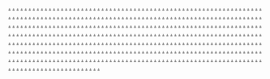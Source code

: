 <a href="https://bitgurumarketingse.weebly.com/">.</a>
<a href="https://advertisingscanmarketingse.weebly.com/">.</a>
<a href="https://labsplusmarketingse.weebly.com/">.</a>
<a href="https://viralcompanymarketingse.weebly.com/">.</a>
<a href="https://audiencescopemarketingse.weebly.com/">.</a>
<a href="https://minotaurmarketas.weebly.com/">.</a>
<a href="https://markethousemarketingze.weebly.com/">.</a>
<a href="https://revenuestartmarketingze.weebly.com/">.</a>
<a href="https://droidconceptmarketingze.weebly.com/">.</a>
<a href="https://optimizemodemarketingze.weebly.com/">.</a>
<a href="https://zenwaresmarketingzae.weebly.com/">.</a>
<a href="https://marketingjass.weebly.com/">.</a>
<a href="https://codefactorymarketingz.weebly.com/">.</a>
<a href="https://microfocusmarketingz.weebly.com/">.</a>
<a href="https://labspalacemarketingz.weebly.com/">.</a>
<a href="https://bottomlinecentermarketingz.weebly.com/">.</a>
<a href="https://adsvaluemarketingz.weebly.com/">.</a>
<a href="https://roboticscorpmarketingz.weebly.com/">.</a>
<a href="https://dowaresmarketingz.weebly.com/">.</a>
<a href="https://solidpixelmarketingz.weebly.com/">.</a>
<a href="https://digitalflowmarketingz.weebly.com/">.</a>
<a href="https://worksgraphmarketingz.weebly.com/">.</a>
<a href="https://skymarkeas.weebly.com/">.</a>
<a href="https://marketinghubmarketing.weebly.com/">.</a>
<a href="https://virtualdeckmarketing.weebly.com/">.</a>
<a href="https://technologiesviewmarketing.weebly.com/">.</a>
<a href="https://boxesprimemarketing.weebly.com/">.</a>
<a href="https://audiencevibemarketing.weebly.com/">.</a>
<a href="https://wizeablemarketingse.weebly.com/">.</a>
<a href="https://bitpushmarketingas.weebly.com/">.</a>
<a href="https://coboxesmarketingss.weebly.com/">.</a>
<a href="https://chipitemsmarketingsse.weebly.com/">.</a>
<a href="https://solidpixelmarketingse.weebly.com/">.</a>
<a href="https://digitalflowmarketingse.weebly.com/">.</a>
<a href="https://upsearchmarketingse.weebly.com/">.</a>
<a href="https://boostgrammarketingse.weebly.com/">.</a>
<a href="https://clearadmarketingse.weebly.com/">.</a>
<a href="https://virtuallabmarketingse.weebly.com/">.</a>
<a href="https://satellitemarketas.weebly.com/">.</a>
<a href="https://pixelglowmarketingze.weebly.com/">.</a>
<a href="https://pixelnessmarketingze.weebly.com/">.</a>
<a href="https://nibbleclickmarketingze.weebly.com/">.</a>
<a href="https://labsgrammarketingze.weebly.com/">.</a>
<a href="https://targetlermarketingze.weebly.com/">.</a>
<a href="https://speechmarketas.weebly.com/">.</a>
<a href="https://netcompanymarketingz.weebly.com/">.</a>
<a href="https://cyberhillmarketingz.weebly.com/">.</a>
<a href="https://dataworksmarketingz.weebly.com/">.</a>
<a href="https://promoteoptionmarketingz.weebly.com/">.</a>
<a href="https://gearvaluemarketingz.weebly.com/">.</a>
<a href="https://metab2bmarketingz.weebly.com/">.</a>
<a href="https://meshbaymarketingz.weebly.com/">.</a>
<a href="https://bitsstripemarketingz.weebly.com/">.</a>
<a href="https://campaignvibemarketingz.weebly.com/">.</a>
<a href="https://virtualcrewmarketingzs.weebly.com/">.</a>
<a href="https://gloriousdigias.weebly.com/">.</a>
<a href="https://audiencetagsmarketing.weebly.com/">.</a>
<a href="https://gob2bmarketing.weebly.com/">.</a>
<a href="https://retailpropertiesmarketing.weebly.com/">.</a>
<a href="https://brandinglightmarketing.weebly.com/">.</a>
<a href="https://affiliateleadermarketing.weebly.com/">.</a>
<a href="https://campaigntrademarketingse.weebly.com/">.</a>
<a href="https://promoteoptionmarketingse.weebly.com/">.</a>
<a href="https://cyberscopemarketingse.weebly.com/">.</a>
<a href="https://meshbaymarketingss.weebly.com/">.</a>
<a href="https://bitsstripemarketingse.weebly.com/">.</a>
<a href="https://enmeshmarketingse.weebly.com/">.</a>
<a href="https://virtualcrewmarketingse.weebly.com/">.</a>
<a href="https://campaigndropmarketingse.weebly.com/">.</a>
<a href="https://enginestartmarketingse.weebly.com/">.</a>
<a href="https://targetvaluemarketingse.weebly.com/">.</a>
<a href="https://generatemarketas.weebly.com/">.</a>
<a href="https://interactivepostmarketingze.weebly.com/">.</a>
<a href="https://warezshiftmarketingze.weebly.com/">.</a>
<a href="https://marketalmarketingze.weebly.com/">.</a>
<a href="https://worksretailsmarketingze.weebly.com/">.</a>
<a href="https://bottomlinesensemarketingze.weebly.com/">.</a>
<a href="https://linearmarketias.weebly.com/">.</a>
<a href="https://softtagsmarketingz.weebly.com/">.</a>
<a href="https://digitalproductmarketingz.weebly.com/">.</a>
<a href="https://advertisingsyncmarketingz.weebly.com/">.</a>
<a href="https://wareswaymarketingz.weebly.com/">.</a>
<a href="https://droidviewmarketingz.weebly.com/">.</a>
<a href="https://analyticsdashmarketingz.weebly.com/">.</a>
<a href="https://bitslightmarketingz.weebly.com/">.</a>
<a href="https://viralgraphmarketingz.weebly.com/">.</a>
<a href="https://enmeshmarketingz.weebly.com/">.</a>
<a href="https://communicationsianmarketingz.weebly.com/">.</a>
<a href="https://truthmarketas.weebly.com/">.</a>
<a href="https://technowaymarketing.weebly.com/">.</a>
<a href="https://cryptpassmarketing.weebly.com/">.</a>
<a href="https://botpushmarketing.weebly.com/">.</a>
<a href="https://gearmakermarketing.weebly.com/">.</a>
<a href="https://metascalemarketing.weebly.com/">.</a>
<a href="https://bottomlinecentermarketingse.weebly.com/">.</a>
<a href="https://waresmakermarketingse.weebly.com/">.</a>
<a href="https://relationssparkmarketingse.weebly.com/">.</a>
<a href="https://comarketmarketingse.weebly.com/">.</a>
<a href="https://viralgraphmarketingse.weebly.com/">.</a>
<a href="https://campaignvibemarketingse.weebly.com/">.</a>
<a href="https://communicationsianmarketingse.weebly.com/">.</a>
<a href="https://chipviewmarketingse.weebly.com/">.</a>
<a href="https://microvergemarketingse.weebly.com/">.</a>
<a href="https://netmarkmarketingse.weebly.com/">.</a>
<a href="https://scopemarketiaza.weebly.com/">.</a>
<a href="https://discumarkengaz.weebly.com/">.</a>
<a href="https://marketingorysaz.weebly.com/">.</a>
<a href="https://marketingverseaz.weebly.com/">.</a>
<a href="https://machmarketingaz.weebly.com/">.</a>
<a href="https://acquiremarketingaz.weebly.com/">.</a>
<a href="https://elysiumdigitalsaz.weebly.com/">.</a>
<a href="https://relianceadvertisingaz.weebly.com/">.</a>
<a href="https://marketingtasticsaz.weebly.com/">.</a>
<a href="https://marketingprismsaz.weebly.com/">.</a>
<a href="https://momentummarketingaz.weebly.com/">.</a>
<a href="https://propelmarketingaz.weebly.com/">.</a>
<a href="https://metricsmarketingaz.weebly.com/">.</a>
<a href="https://profeionaldigitalsaz.weebly.com/">.</a>
<a href="https://allocatemarketingaz.weebly.com/">.</a>
<a href="https://portmarketingaz.weebly.com/">.</a>
<a href="https://lighthousemaetingaz.weebly.com/">.</a>
<a href="https://magneticdigitalazs.weebly.com/">.</a>
<a href="https://compactmarketingaz.weebly.com/">.</a>
<a href="https://omegamaetingaz.weebly.com/">.</a>
<a href="https://marketingopolaz.weebly.com/">.</a>
<a href="https://headwaymarketingaz.weebly.com/">.</a>
<a href="https://appetitedigitalaz.weebly.com/">.</a>
<a href="https://loopadvertisingaz.weebly.com/">.</a>
<a href="https://watchtowerdigitalsaz.weebly.com/">.</a>
<a href="https://netlermarketing.weebly.com/">.</a>
<a href="https://codelightmarketing.weebly.com/">.</a>
<a href="https://analyticspostmarketing.weebly.com/">.</a>
<a href="https://waresfactorymarketing.weebly.com/">.</a>
<a href="https://dvertisingmakermarketing.weebly.com/">.</a>
<a href="https://advertisingicamarketingse.weebly.com/">.</a>
<a href="https://advertisemodemarketingse.weebly.com/">.</a>
<a href="https://metab2bmarketingss.weebly.com/">.</a>
<a href="https://dowaresmarketingse.weebly.com/">.</a>
<a href="https://roboticsgroupmarketingse.weebly.com/">.</a>
<a href="https://boxeswaymarketingse.weebly.com/">.</a>
<a href="https://waresglowmarketingse.weebly.com/">.</a>
<a href="https://vectordesignmarketingse.weebly.com/">.</a>
<a href="https://workscorpmarketingse.weebly.com/">.</a>
<a href="https://technosensemarketingse.weebly.com/">.</a>
<a href="https://cloudmarketingaz.weebly.com/">.</a>
<a href="https://vitaldigitalaz.weebly.com/">.</a>
<a href="https://simplifymarketingaz.weebly.com/">.</a>
<a href="https://fusionmarketingaz.weebly.com/">.</a>
<a href="https://veritasmarketingaz.weebly.com/">.</a>
<a href="https://forcemarketingaz.weebly.com/">.</a>
<a href="https://slashdigitalsaz.weebly.com/">.</a>
<a href="https://rankadvertisingaz.weebly.com/">.</a>
<a href="https://leveragemarketingaz.weebly.com/">.</a>
<a href="https://arclightrketingaz.weebly.com/">.</a>
<a href="https://pursuemarketingaz.weebly.com/">.</a>
<a href="https://nixonmarketingaz.weebly.com/">.</a>
<a href="https://consumersmarketingaz.weebly.com/">.</a>
<a href="https://gonzomarketingaz.weebly.com/">.</a>
<a href="https://syntheticmarketingaz.weebly.com/">.</a>
<a href="https://marketingopaz.weebly.com/">.</a>
<a href="https://marketingceaz.weebly.com/">.</a>
<a href="https://motivateadvertisingaz.weebly.com/">.</a>
<a href="https://digitalinfluenceaz.weebly.com/">.</a>
<a href="https://wizideasmarketing.weebly.com/">.</a>
<a href="https://wizisemarketing.weebly.com/">.</a>
<a href="https://boxescastmarketing.weebly.com/">.</a>
<a href="https://informaticsstoremarketing.weebly.com/">.</a>
<a href="https://worksstormmarketing.weebly.com/">.</a>
<a href="https://corporationadvertisingaz.weebly.com/">.</a>
<a href="https://prstudiomarketing.weebly.com/">.</a>
<a href="https://warezstudiomarketing.weebly.com/">.</a>
<a href="https://publicskillmarketing.weebly.com/">.</a>
<a href="https://expertsgoodsmarketing.weebly.com/">.</a>
<a href="https://virtualprimemarketing.weebly.com/">.</a>
<a href="https://strategyrisemarketingse.weebly.com/">.</a>
<a href="https://promotefitmarketingse.weebly.com/">.</a>
<a href="https://relationsleadermarketingse.weebly.com/">.</a>
<a href="https://campaignlightmarketingse.weebly.com/">.</a>
<a href="https://bottomlineretailsmarketingse.weebly.com/">.</a>
<a href="https://hyperboostmarketingse.weebly.com/">.</a>
<a href="https://brandingdeckmarketingse.weebly.com/">.</a>
<a href="https://nibblerisemarketingse.weebly.com/">.</a>
<a href="https://scalemodemarketingse.weebly.com/">.</a>
<a href="https://softoptionmarketingse.weebly.com/">.</a>
<a href="https://suiteonlineasa.weebly.com/">.</a>
<a href="https://cloudadvertisingaz.weebly.com/">.</a>
<a href="https://simplemarketingaz.weebly.com/">.</a>
<a href="https://keymarktingaz.weebly.com/">.</a>
<a href="https://marketingnetaz.weebly.com/">.</a>
<a href="https://cookiemarketingaz.weebly.com/">.</a>
<a href="https://insightadvertisingaz.weebly.com/">.</a>
<a href="https://joymarketinazg.weebly.com/">.</a>
<a href="https://discumarketingaz.weebly.com/">.</a>
<a href="https://connectionsmarketingaz.weebly.com/">.</a>
<a href="https://continuummarketingaz.weebly.com/">.</a>
<a href="https://expreionmarketingaz.weebly.com/">.</a>
<a href="https://marketingoramasazz.weebly.com/">.</a>
<a href="https://communemarketingaz.weebly.com/">.</a>
<a href="https://managedadvertisingaz.weebly.com/">.</a>
<a href="https://automatemarketingaz.weebly.com/">.</a>
<a href="https://callmarketingaz.weebly.com/">.</a>
<a href="https://elevateadvertisingaz.weebly.com/">.</a>
<a href="https://watchtowerdigitalsaz.weebly.com/">.</a>
<a href="https://netlermarketing.weebly.com/">.</a>
<a href="https://codelightmarketing.weebly.com/">.</a>
<a href="https://analyticspostmarketing.weebly.com/">.</a>
<a href="https://waresfactorymarketing.weebly.com/">.</a>
<a href="https://dvertisingmakermarketing.weebly.com/">.</a>
<a href="https://digitalinfluenceaz.weebly.com/">.</a>
<a href="https://wizideasmarketing.weebly.com/">.</a>
<a href="https://wizisemarketing.weebly.com/">.</a>
<a href="https://boxescastmarketing.weebly.com/">.</a>
<a href="https://informaticsstoremarketing.weebly.com/">.</a>
<a href="https://worksstormmarketing.weebly.com/">.</a>
<a href="https://adhillmarketingse.weebly.com/">.</a>
<a href="https://vectorspecialsmarketingse.weebly.com/">.</a>
<a href="https://analyticsdashmarketingse.weebly.com/">.</a>
<a href="https://bitslightmarketingss.weebly.com/">.</a>
<a href="https://scalelayermarketingse.weebly.com/">.</a>
<a href="https://scalecedmarketingse.weebly.com/">.</a>
<a href="https://worksscapemarketingse.weebly.com/">.</a>
<a href="https://netfitmarketingse.weebly.com/">.</a>
<a href="https://viralgurumarketingse.weebly.com/">.</a>
<a href="https://nanoscopemarketingse.weebly.com/">.</a>
<a href="https://axisdigitalsaz.weebly.com/">.</a>
<a href="https://allocatedigitalsaz.weebly.com/">.</a>
<a href="https://tecmarketingaz.weebly.com/">.</a>
<a href="https://hivemarketingaz.weebly.com/">.</a>
<a href="https://leadmarketingaz.weebly.com/">.</a>
<a href="https://nativemarketingza.weebly.com/">.</a>
<a href="https://stackadvertisingaz.weebly.com/">.</a>
<a href="https://knowdigitalsaz.weebly.com/">.</a>
<a href="https://vibedigitalsaz.weebly.com/">.</a>
<a href="https://targetmarketingaz.weebly.com/">.</a>
<a href="https://wisdomadvertisingaz.weebly.com/">.</a>
<a href="https://cohortadvertisingaz.weebly.com/">.</a>
<a href="https://raindigitalsaz.weebly.com/">.</a>
<a href="https://visionmarketingaz.weebly.com/">.</a>
<a href="https://pivotmarketingaz.weebly.com/">.</a>
<a href="https://talkmarketingaz.weebly.com/">.</a>
<a href="https://providermarketingaz.weebly.com/">.</a>
<a href="https://spotlightadvertisingaz.weebly.com/">.</a>
<a href="https://corporationadvertisingaz.weebly.com/">.</a>
<a href="https://prstudiomarketing.weebly.com/">.</a>
<a href="https://warezstudiomarketing.weebly.com/">.</a>
<a href="https://publicskillmarketing.weebly.com/">.</a>
<a href="https://expertsgoodsmarketing.weebly.com/">.</a>
<a href="https://virtualprimemarketing.weebly.com/">.</a>
<a href="https://limedigitalsaz.weebly.com/">.</a>
<a href="https://cryptnessmarketing.weebly.com/">.</a>
<a href="https://bitnowmarketing.weebly.com/">.</a>
<a href="https://publicfactorymarketing.weebly.com/">.</a>
<a href="https://botincmarketing.weebly.com/">.</a>
<a href="https://labsbaymarketing.weebly.com/">.</a>
<a href="https://truecommunicationsmarketingse.weebly.com/">.</a>
<a href="https://prconnectionmarketingse.weebly.com/">.</a>
<a href="https://roboticscorpmarketingse.weebly.com/">.</a>
<a href="https://warezhousemarketingse.weebly.com/">.</a>
<a href="https://interactivecompanymarketingse.weebly.com/">.</a>
<a href="https://marketsafermarketingse.weebly.com/">.</a>
<a href="https://semmodemarketingse.weebly.com/">.</a>
<a href="https://analyticsspotmarketingse.weebly.com/">.</a>
<a href="https://warezmodemarketingse.weebly.com/">.</a>
<a href="https://codecompanymarketingse.weebly.com/">.</a>
<a href="https://fortredigitalaz.weebly.com/">.</a>
<a href="https://thrivemarketingaz.weebly.com/">.</a>
<a href="https://marketingadosaz.weebly.com/">.</a>
<a href="https://personamarketingaz.weebly.com/">.</a>
<a href="https://modulemarketingaz.weebly.com/">.</a>
<a href="https://marginmarketingaz.weebly.com/">.</a>
<a href="https://changedigitalsaz.weebly.com/">.</a>
<a href="https://originadvertisingaz.weebly.com/">.</a>
<a href="https://tetedmarketingaz.weebly.com/">.</a>
<a href="https://checkmarketingaz.weebly.com/">.</a>
<a href="https://driveadvertisingaz.weebly.com/">.</a>
<a href="https://segmentadvertisingaz.weebly.com/">.</a>
<a href="https://contactmarketingaz.weebly.com/">.</a>
<a href="https://spiremarketingaz.weebly.com/">.</a>
<a href="https://crownmarketingaz.weebly.com/">.</a>
<a href="https://blueprintmarketinazg.weebly.com/">.</a>
<a href="https://compellingdigitalaz.weebly.com/">.</a>
<a href="https://bravoadvertisingaz.weebly.com/">.</a>
<a href="https://limedigitalsaz.weebly.com/">.</a>
<a href="https://cryptnessmarketing.weebly.com/">.</a>
<a href="https://bitnowmarketing.weebly.com/">.</a>
<a href="https://publicfactorymarketing.weebly.com/">.</a>
<a href="https://botincmarketing.weebly.com/">.</a>
<a href="https://labsbaymarketing.weebly.com/">.</a>
<a href="https://slashdigitalsaz.weebly.com/">.</a>
<a href="https://baymarketingz.weebly.com/">.</a>
<a href="https://brandingsnapmarketingz.weebly.com/">.</a>
<a href="https://marketcorpmarketingz.weebly.com/">.</a>
<a href="https://adhillmarketingz.weebly.com/">.</a>
<a href="https://vectorspecialsmarketingz.weebly.com/">.</a>
<a href="https://cryptsensemarketingz.weebly.com/">.</a>
<a href="https://boxfulmarketingz.weebly.com/">.</a>
<a href="https://scalelayermarketingz.weebly.com/">.</a>
<a href="https://scalecedmarketingz.weebly.com/">.</a>
<a href="https://worksscapemarketingz.weebly.com/">.</a>
<a href="https://insightadvertisingaz.weebly.com/">.</a>
<a href="https://communicationsmarketingz.weebly.com/">.</a>
<a href="https://technologiesfocusmarketingz.weebly.com/">.</a>
<a href="https://communicationsoffermarketingz.weebly.com/">.</a>
<a href="https://advertisingicamarketingz.weebly.com/">.</a>
<a href="https://advertisemodemarketingz.weebly.com/">.</a>
<a href="https://prspotmarketingz.weebly.com/">.</a>
<a href="https://relationscompanymarketingz.weebly.com/">.</a>
<a href="https://interactivecompanymarketingz.weebly.com/">.</a>
<a href="https://boxeswaymarketingz.weebly.com/">.</a>
<a href="https://technofuturemarketingz.weebly.com/">.</a>
<a href="https://stackadvertisingaz.weebly.com/">.</a>
<a href="https://campaignlinemarketingz.weebly.com/">.</a>
<a href="https://coreadmarketingz.weebly.com/">.</a>
<a href="https://viralbarnmarketingz.weebly.com/">.</a>
<a href="https://strategyrisemarketingz.weebly.com/">.</a>
<a href="https://promotefitmarketingz.weebly.com/">.</a>
<a href="https://enginegurumarketingz.weebly.com/">.</a>
<a href="https://marketingscapemarketingz.weebly.com/">.</a>
<a href="https://roboticsgroupmarketingz.weebly.com/">.</a>
<a href="https://hyperboostmarketingz.weebly.com/">.</a>
<a href="https://waresglowmarketingz.weebly.com/">.</a>
<a href="https://changedigitalsaz.weebly.com/">.</a>
<a href="https://netstoremarketingz.weebly.com/">.</a>
<a href="https://advertisingcompanymarketingz.weebly.com/">.</a>
<a href="https://nanoconnectionmarketingz.weebly.com/">.</a>
<a href="https://truecommunicationsmarketingz.weebly.com/">.</a>
<a href="https://prconnectionmarketingz.weebly.com/">.</a>
<a href="https://coboxesmarketingz.weebly.com/">.</a>
<a href="https://labsbandmarketingz.weebly.com/">.</a>
<a href="https://bottomlineretailsmarketingz.weebly.com/">.</a>
<a href="https://marketsafermarketingz.weebly.com/">.</a>
<a href="https://brandingdeckmarketingz.weebly.com/">.</a>
<a href="https://meshhousemarketing.weebly.com/">.</a>
<a href="https://botalmarketing.weebly.com/">.</a>
<a href="https://bottomlinenessmarketing.weebly.com/">.</a>
<a href="https://zenadsmarketingd.weebly.com/">.</a>
<a href="https://bytepropertiesmarketing.weebly.com/">.</a>
<a href="https://optimizefermarketing.weebly.com/">.</a>
<a href="https://optimizeworksmarketing.weebly.com/">.</a>
<a href="https://cyberledmarketing.weebly.com/">.</a>
<a href="https://growthshiftmarketing.weebly.com/">.</a>
<a href="https://botsafermarketingd.weebly.com/">.</a>
<a href="https://communicationsitemsmarketing.weebly.com/">.</a>
<a href="https://labspressmarketing.weebly.com/">.</a>
<a href="https://expertstrademarketing.weebly.com/">.</a>
<a href="https://cryptfocusmarketing.weebly.com/">.</a>
<a href="https://datavillagemarketing.weebly.com/">.</a>
<a href="https://droidnessmarketing.weebly.com/">.</a>
<a href="https://expertsusmarketing.weebly.com/">.</a>
<a href="https://interactivestreetmarketing.weebly.com/">.</a>
<a href="https://enginespecialsmarketing.weebly.com/">.</a>
<a href="https://technologiesfeedmarketing.weebly.com/">.</a>
<a href="https://scalebandmarketing.weebly.com/">.</a>
<a href="https://netlymarketing.weebly.com/">.</a>
<a href="https://wizdashmarketing.weebly.com/">.</a>
<a href="https://advertisingsparkmarketing.weebly.com/">.</a>
<a href="https://meshhousemarketing.weebly.com/">.</a>
<a href="https://boxbarnmarketingze.weebly.com/">.</a>
<a href="https://publicfulmarketingze.weebly.com/">.</a>
<a href="https://analyticslermarketingze.weebly.com/">.</a>
<a href="https://microspecialsmarketingze.weebly.com/">.</a>
<a href="https://cryptcharmmarketingze.weebly.com/">.</a>
<a href="https://droidsnapmarketing.weebly.com/">.</a>
<a href="https://analyticswaymarketinge.weebly.com/">.</a>
<a href="https://campaigngroupmarketinge.weebly.com/">.</a>
<a href="https://seoeprimemarketing.weebly.com/">.</a>
<a href="https://campaignstripemarketinge.weebly.com/">.</a>
<a href="https://growthfuturemarketinge.weebly.com/">.</a>
<a href="https://netmakermarketinge.weebly.com/">.</a>
<a href="https://micropressmarketinge.weebly.com/">.</a>
<a href="https://droidplusmarketinge.weebly.com/">.</a>
<a href="https://roboticsplaymarketinge.weebly.com/">.</a>
<a href="https://interactivelevelmarketinge.weebly.com/">.</a>
<a href="https://brandingicmarketing.weebly.com/">.</a>
<a href="https://marketingautomation2143.weebly.com/">.</a>
<a href="https://marketingautomation2135.weebly.com/">.</a>
<a href="https://marketingautomation2127.weebly.com/">.</a>
<a href="https://marketingautomation2119.weebly.com/">.</a>
<a href="https://marketingautomation2111.weebly.com/">.</a>
<a href="https://marketingautomation2103.weebly.com/">.</a>
<a href="https://marketingautomation2095.weebly.com/">.</a>
<a href="https://marketingautomation2087.weebly.com/">.</a>
<a href="https://marketingautomation2079.weebly.com/">.</a>
<a href="https://marketingautomation2071.weebly.com/">.</a>
<a href="https://b2bvaluesmarketing.weebly.com/">.</a>
<a href="https://targetscalemarketing.weebly.com/">.</a>
<a href="https://informaticsiummarketinga.weebly.com/">.</a>
<a href="https://audiencesprintmarketinga.weebly.com/">.</a>
<a href="https://comeshmarketing.weebly.com/">.</a>
<a href="https://prlymarketing.weebly.com/">.</a>
<a href="https://droidsnapmarketing.weebly.com/">.</a>
<a href="https://upcryptmarketing.weebly.com/">.</a>
<a href="https://nanofocusmarketinag.weebly.com/">.</a>
<a href="https://droidshackmarketinga.weebly.com/">.</a>
<a href="https://audiencestormmarketing.weebly.com/">.</a>
<a href="https://searchdesignmarketing.weebly.com/">.</a>
<a href="https://chipardmarketing.weebly.com/">.</a>
<a href="https://cybertagsmarketing.weebly.com/">.</a>
<a href="https://codedashmarketing.weebly.com/">.</a>
<a href="https://targetcaremarketing.weebly.com/">.</a>
<a href="https://seohutmarketing.weebly.com/">.</a>
<a href="https://makerackmarketing.weebly.com/">.</a>
<a href="https://brandingicmarketing.weebly.com/">.</a>
<a href="https://encampaignmarketing.weebly.com/">.</a>
<a href="https://technologiescasemarketing.weebly.com/">.</a>
<a href="https://crypthousemarketing.weebly.com/">.</a>
<a href="https://zenpixelmarketing.weebly.com/">.</a>
<a href="https://bytesloadmarketing.weebly.com/">.</a>
<a href="https://b2bvaluesmarketing.weebly.com/">.</a>
<a href="https://nibblealmarketingze.weebly.com/">.</a>
<a href="https://searchscopemarketingze.weebly.com/">.</a>
<a href="https://warespostmarketingze.weebly.com/">.</a>
<a href="https://searchplaymarketingze.weebly.com/">.</a>
<a href="https://waresiedmarketingze.weebly.com/">.</a>
<a href="https://boostmostmarketing.weebly.com/">.</a>
<a href="https://enginespotmarketinge.weebly.com/">.</a>
<a href="https://roboticsivemarketinge.weebly.com/">.</a>
<a href="https://vectordashmarketinge.weebly.com/">.</a>
<a href="https://searchsignalmarketinge.weebly.com/">.</a>
<a href="https://botleadermarketinge.weebly.com/">.</a>
<a href="https://engineshipmarketinge.weebly.com/">.</a>
<a href="https://riglinemarketinge.weebly.com/">.</a>
<a href="https://ppcconnectionmarketinge.weebly.com/">.</a>
<a href="https://digitalbarnmarketinge.weebly.com/">.</a>
<a href="https://targetenginemarketinge.weebly.com/">.</a>
<a href="https://publicartmarketing.weebly.com/">.</a>
<a href="https://marketingautomation2144.weebly.com/">.</a>
<a href="https://marketingautomation2136.weebly.com/">.</a>
<a href="https://marketingautomation2128.weebly.com/">.</a>
<a href="https://marketingautomation2120.weebly.com/">.</a>
<a href="https://marketingautomation2112.weebly.com/">.</a>
<a href="https://marketingautomation2104.weebly.com/">.</a>
<a href="https://marketingautomation2096.weebly.com/">.</a>
<a href="https://marketingautomation2088.weebly.com/">.</a>
<a href="https://marketingautomation2080.weebly.com/">.</a>
<a href="https://marketingautomation2072.weebly.com/">.</a>
<a href="https://audiencedashmarketing.weebly.com/">.</a>
<a href="https://informaticssidemarketing.weebly.com/">.</a>
<a href="https://audiencestormmarketinga.weebly.com/">.</a>
<a href="https://meshloopmarketinga.weebly.com/">.</a>
<a href="https://campaignsnapmarketing.weebly.com/">.</a>
<a href="https://technoworksmarketing.weebly.com/">.</a>
<a href="https://boostmostmarketing.weebly.com/">.</a>
<a href="https://audiencesyncmarketing.weebly.com/">.</a>
<a href="https://viralsyncmarketinga.weebly.com/">.</a>
<a href="https://makedatamarketinga.weebly.com/">.</a>
<a href="https://relationsvaluemarketing.weebly.com/">.</a>
<a href="https://technoblogmarketing.weebly.com/">.</a>
<a href="https://docommunicationsmarketing.weebly.com/">.</a>
<a href="https://adproductsmarketing.weebly.com/">.</a>
<a href="https://brandvaluemarketing.weebly.com/">.</a>
<a href="https://marketingcompanymarketing.weebly.com/">.</a>
<a href="https://nettagsmarketing.weebly.com/">.</a>
<a href="https://softitemsmarketing.weebly.com/">.</a>
<a href="https://publicartmarketing.weebly.com/">.</a>
<a href="https://boxesspotmarketing.weebly.com/">.</a>
<a href="https://bitprimemarketing.weebly.com/">.</a>
<a href="https://botenginemarketing.weebly.com/">.</a>
<a href="https://hyperbitsmarketing.weebly.com/">.</a>
<a href="https://domarketmarketing.weebly.com/">.</a>
<a href="https://audiencedashmarketing.weebly.com/">.</a>
<a href="https://nanovaluemarketingzxe.weebly.com/">.</a>
<a href="https://adfocusmarketingze.weebly.com/">.</a>
<a href="https://advertisingsprintmarketing.weebly.com/">.</a>
